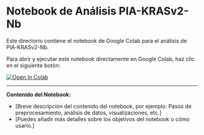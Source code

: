 # Notebook de Análisis PIA-KRASv2-Nb

Este directorio contiene el notebook de Google Colab para el análisis de PIA-KRASv2-Nb.

Para abrir y ejecutar este notebook directamente en Google Colab, haz clic en el siguiente botón:

[![Open In Colab](https://colab.research.google.com/assets/colab-badge.svg)](https://colab.research.google.com/drive/1qyyJtn2fAQABQcl6zN6a3IkVf89yknDh?usp=sharing)

---

**Contenido del Notebook:**
* [Breve descripción del contenido del notebook, por ejemplo: Pasos de preprocesamiento, análisis de datos, visualizaciones, etc.]
* [Puedes añadir más detalles sobre los objetivos del notebook o cómo usarlo.]
